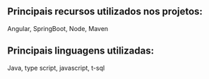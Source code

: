 
## Principais recursos utilizados nos projetos:

Angular, SpringBoot, Node, Maven

## Principais linguagens utilizadas:

Java, type script, javascript, t-sql
